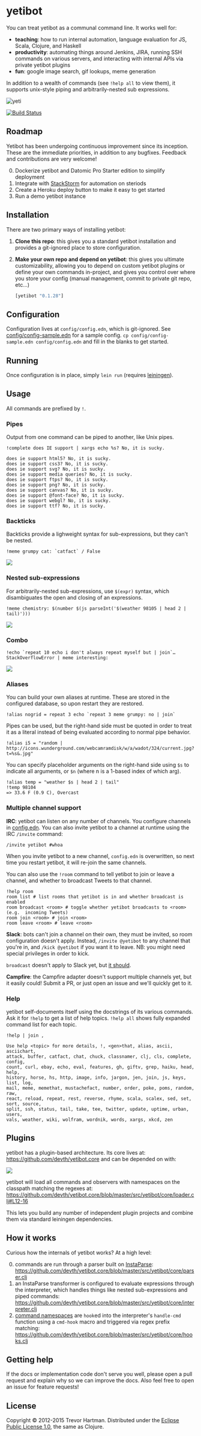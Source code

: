 # yetibot

You can treat yetibot as a communal command line. It works well for:

 - **teaching**: how to run internal automation, language evaluation for JS,
   Scala, Clojure, and Haskell
 - **productivity**: automating things around Jenkins, JIRA, running SSH
   commands on various servers, and interacting with internal APIs via private
   yetibot plugins
 - **fun**: google image search, gif lookups, meme generation

In addition to a wealth of commands (see `!help all` to view them), it supports
unix-style piping and arbitrarily-nested sub expressions.

![yeti](yeti.png)

[![Build Status](https://travis-ci.org/devth/yetibot.svg?branch=master)](https://travis-ci.org/devth/yetibot)

## Roadmap

Yetibot has been undergoing continuous improvement since its inception. These
are the immediate priorities, in addition to any bugfixes. Feedback and
contributions are very welcome!

0. Dockerize yetibot and Datomic Pro Starter edition to simplify deployment
0. Integrate with [StackStorm](https://stackstorm.com/) for automation on
   steriods
0. Create a Heroku deploy button to make it easy to get started
0. Run a demo yetibot instance

## Installation

There are two primary ways of installing yetibot:

 1. **Clone this repo**: this gives you a standard yetibot installation and
    provides a git-ignored place to store configuration.
 2. **Make your own repo and depend on yetibot**: this gives you ultimate
    customizability, allowing you to depend on custom yetibot plugins or define
    your own commands in-project, and gives you control over where you store
    your config (manual management, commit to private git repo, etc...)

    ```clojure
    [yetibot "0.1.28"]
    ```

## Configuration

Configuration lives at `config/config.edn`, which is git-ignored. See
[config/config-sample.edn](config/config-sample.edn) for a sample config.
`cp config/config-sample.edn config/config.edn` and fill in the blanks to get started.

## Running

Once configuration is in place, simply `lein run` (requires [leiningen](https://github.com/technomancy/leiningen#installation)).

## Usage

All commands are prefixed by `!`.

### Pipes

Output from one command can be piped to another, like Unix pipes.

```
!complete does IE support | xargs echo %s? No, it is sucky.

does ie support html5? No, it is sucky.
does ie support css3? No, it is sucky.
does ie support svg? No, it is sucky.
does ie support media queries? No, it is sucky.
does ie support ftps? No, it is sucky.
does ie support png? No, it is sucky.
does ie support canvas? No, it is sucky.
does ie support @font-face? No, it is sucky.
does ie support webgl? No, it is sucky.
does ie support ttf? No, it is sucky.
```

### Backticks

Backticks provide a lighweight syntax for sub-expressions, but they can't be
nested.

```
!meme grumpy cat: `catfact` / False
```

<img src="http://cdn.memegenerator.net/instances/500x/33734863.jpg" />


### Nested sub-expressions

For arbitrarily-nested sub-expressions, use `$(expr)` syntax, which
disambiguates the open and closing of an expressions.

```
!meme chemistry: $(number $(js parseInt('$(weather 98105 | head 2 | tail)')))
```

<img src="http://i.imgflip.com/4xby8.jpg" />


### Combo

```
!echo `repeat 10 echo i don't always repeat myself but | join`…StackOverflowError | meme interesting:
```

<img src="http://cdn.memegenerator.net/instances/500x/34461434.jpg" />


### Aliases

You can build your own aliases at runtime. These are stored in the configured
database, so upon restart they are restored.

```
!alias nogrid = repeat 3 echo `repeat 3 meme grumpy: no | join`
```

Pipes can be used, but the right-hand side must be quoted in order to treat it
as a literal instead of being evaluated according to normal pipe behavior.

```
!alias i5 = "random | http://icons.wunderground.com/webcamramdisk/w/a/wadot/324/current.jpg?t=%s&.jpg"
```

You can specify placeholder arguments on the right-hand side using `$s` to
indicate all arguments, or `$n` (where n is a 1-based index of which arg).

```
!alias temp = "weather $s | head 2 | tail"
!temp 98104
=> 33.6 F (0.9 C), Overcast
```

### Multiple channel support

**IRC**: yetibot can listen on any number of channels. You configure
channels in
[config.edn](https://github.com/devth/yetibot/blob/master/config/config-sample.edn#L24).
You can also invite yetibot to a channel at runtime using the IRC `/invite`
command:

```
/invite yetibot #whoa
```

When you invite yetibot to a new channel, `config.edn` is overwritten, so next
time you restart yetibot, it will re-join the same channels.

You can also use the `!room` command to tell yetibot to join or leave a channel,
and whether to broadcast Tweets to that channel.

```
!help room
room list # list rooms that yetibot is in and whether broadcast is enabled
room broadcast <room> # toggle whether yetibot broadcasts to <room> (e.g.  incoming Tweets)
room join <room> # join <room>
room leave <room> # leave <room>
```

**Slack**: bots can't join a channel on their own, they must be invited, so
room configuration doesn't apply. Instead, `/invite @yetibot` to any channel
that you're in, and `/kick @yetibot` if you want it to leave. NB: you might need
special privileges in order to kick.

`broadcast` doesn't apply to Slack yet, but [it should](https://github.com/devth/yetibot/issues/494).

**Campfire**: the Campfire adapter doesn't support multiple channels yet, but
it easily could! Submit a PR, or just open an issue and we'll quickly get to it.

### Help

yetibot self-documents itself using the docstrings of its various commands. Ask it
for `!help` to get a list of help topics. `!help all` shows fully expanded command
list for each topic.

```
!help | join ,
```

```
Use help <topic> for more details, !, <gen>that, alias, ascii, asciichart,
attack, buffer, catfact, chat, chuck, classnamer, clj, cls, complete, config,
count, curl, ebay, echo, eval, features, gh, giftv, grep, haiku, head, help,
history, horse, hs, http, image, info, jargon, jen, join, js, keys, list, log,
mail, meme, memethat, mustachefact, number, order, poke, poms, random, raw,
react, reload, repeat, rest, reverse, rhyme, scala, scalex, sed, set, sort, source,
split, ssh, status, tail, take, tee, twitter, update, uptime, urban, users,
vals, weather, wiki, wolfram, wordnik, words, xargs, xkcd, zen
```

## Plugins

yetibot has a plugin-based architecture. Its core lives at:
https://github.com/devth/yetibot.core and can be depended on with:

[<img src="http://clojars.org/yetibot.core/latest-version.svg" />](https://clojars.org/yetibot.core)


yetibot will load all commands and observers with namespaces on the classpath
matching the regexes at:
https://github.com/devth/yetibot.core/blob/master/src/yetibot/core/loader.clj#L12-16

This lets you build any number of independent plugin projects and combine them
via standard leiningen dependencies.


## How it works

Curious how the internals of yetibot works? At a high level:

0. commands are run through a parser built on
   [InstaParse](https://github.com/Engelberg/instaparse):
   https://github.com/devth/yetibot.core/blob/master/src/yetibot/core/parser.clj
0. an InstaParse transformer is configured to evaluate expressions through the
   interpreter, which handles things like nested sub-expressions and piped
   commands:
   https://github.com/devth/yetibot.core/blob/master/src/yetibot/core/interpreter.clj
0. [command namespaces](https://github.com/devth/yetibot/tree/master/src/yetibot/commands)
   are `hook`ed into the interpreter's `handle-cmd` function using a `cmd-hook`
   macro and triggered via regex prefix matching:
   https://github.com/devth/yetibot.core/blob/master/src/yetibot/core/hooks.clj

## Getting help

If the docs or implementation code don't serve you well, please open a pull
request and explain why so we can improve the docs. Also feel free to open an
issue for feature requests!

## License

Copyright &copy; 2012-2015 Trevor Hartman. Distributed under the [Eclipse Public
License 1.0](http://opensource.org/licenses/eclipse-1.0.php), the same as
Clojure.
